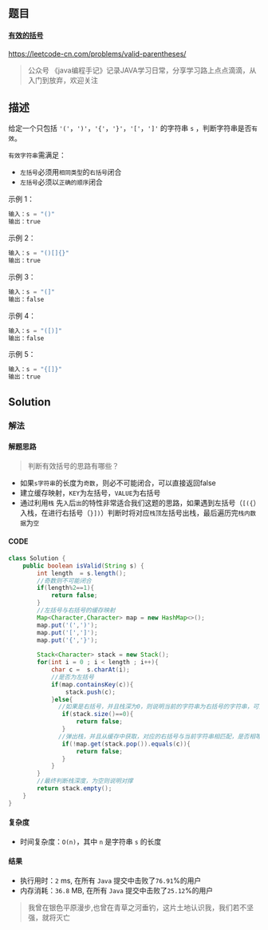 ## 题目

#### [ 有效的括号](https://leetcode-cn.com/problems/valid-parentheses/)

https://leetcode-cn.com/problems/valid-parentheses/



> 公众号 《java编程手记》记录JAVA学习日常，分享学习路上点点滴滴，从入门到放弃，欢迎关注



## 描述



给定一个只包括 `'('`，`')'`，`'{'`，`'}'`，`'['`，`']'` 的字符串 `s` ，判断字符串是否`有效`。

`有效字符串`需满足：

* `左括号`必须用`相同类型`的`右括号`闭合
* `左括号`必须以`正确的顺序`闭合



示例 1：



```java
输入：s = "()"
输出：true

```



示例 2：



```java
输入：s = "()[]{}"
输出：true
```



示例 3：



```java
输入：s = "(]"
输出：false
```



示例 4：

```java
输入：s = "([)]"
输出：false
```



示例 5：



```java
输入：s = "{[]}"
输出：true
```



## Solution



### 解法



#### 解题思路

> 判断有效括号的思路有哪些？

* 如果`s字符串`的长度为`奇数`，则必不可能闭合，可以直接返回false
* 建立缓存映射，`KEY`为左括号，`VALUE`为右括号
* 通过利用`栈` 先`入`后`出`的特性非常适合我们这题的思路，如果遇到左括号（`[({`）入栈，在进行右括号（`}])`）判断时将对应`栈顶`左括号出栈，最后遍历完`栈内数据`为`空`



#### CODE

```java
class Solution {
    public boolean isValid(String s) {
        int length  = s.length();
        //奇数则不可能闭合
        if(length%2==1){
            return false;
        }
      	//左括号与右括号的缓存映射
        Map<Character,Character> map = new HashMap<>();
        map.put('(',')');
        map.put('[',']');
        map.put('{','}');
        
        Stack<Character> stack = new Stack();
        for(int i = 0 ; i < length ; i++){
            char c =  s.charAt(i);
            //是否为左括号
            if(map.containsKey(c)){
                stack.push(c);
            }else{
              //如果是右括号，并且栈深为0，则说明当前的字符串为右括号的字符串，可直接返回false，如 ')'  '}'  ']'  '()())}]'
               if(stack.size()==0){
                   return false;
               }
              //弹出栈，并且从缓存中获取，对应的右括号与当前字符串相匹配，是否相等，不相等则返回false
               if(!map.get(stack.pop()).equals(c)){
                   return false;
               }
            }
        }
      	//最终判断栈深度，为空则说明对撑
        return stack.empty();
    }
}
```



#### 复杂度



* 时间复杂度：`O(n)`，其中 `n` 是字符串 `s` 的长度

  




#### 结果

* 执行用时：`2` ms, 在所有 `Java` 提交中击败了`76.91`%的用户
* 内存消耗：`36.8` MB, 在所有 `Java` 提交中击败了`25.12`%的用户





> 我曾在银色平原漫步,也曾在青草之河垂钓，这片土地认识我，我们若不坚强，就将灭亡





